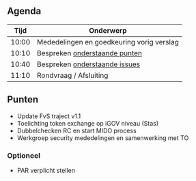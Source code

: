 ## Agenda

| Tijd  | Onderwerp                                     |
| ----- | --------------------------------------------- |
| 10:00 | Mededelingen en goedkeuring vorig verslag     |
| 10:10 | Bespreken [onderstaande punten](#punten)      |
| 10:40 | Bespreken [onderstaande issues](#onderwerpen) |
| 11:10 | Rondvraag / Afsluiting                        |

## Punten

- Update FvS traject v1.1
- Toelichting token exchange op iGOV niveau (Stas)
- Dubbelchecken RC en start MIDO process
- Werkgroep security mededelingen en samenwerking met TO

### Optioneel

- PAR verplicht stellen

